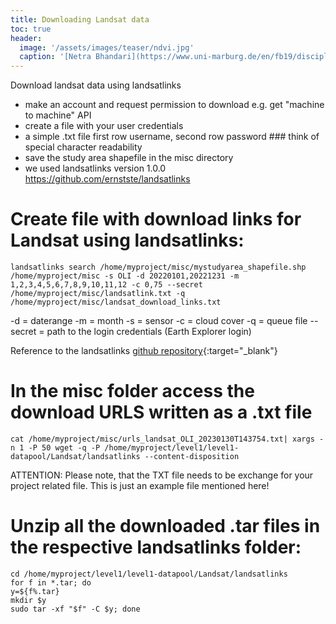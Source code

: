 ```yaml
---
title: Downloading Landsat data
toc: true
header:
  image: '/assets/images/teaser/ndvi.jpg'
  caption: '[Netra Bhandari](https://www.uni-marburg.de/en/fb19/disciplines/physisch/environmentalinformatics){:target="_blank"}'
---
```



Download landsat data using landsatlinks

* make an account and request permission to download e.g. get "machine to machine" API
* create a file with your user credentials
* a simple .txt file first row username, second row password ### think of special character readability
* save the study area shapefile in the misc directory
* we used landsatlinks version 1.0.0 https://github.com/ernstste/landsatlinks

# Create file with download links for Landsat using landsatlinks:

```
landsatlinks search /home/myproject/misc/mystudyarea_shapefile.shp /home/myproject/misc -s OLI -d 20220101,20221231 -m 1,2,3,4,5,6,7,8,9,10,11,12 -c 0,75 --secret /home/myproject/misc/landsatlink.txt -q /home/myproject/misc/landsat_download_links.txt
```
-d = daterange
-m = month
-s = sensor
-c = cloud cover
-q = queue file
--secret = path to the login credentials (Earth Explorer login)

Reference to the landsatlinks [github repository](https://github.com/ernstste/landsatlinks){:target="_blank"}

# In the misc folder access the download URLS written as a .txt file

```
cat /home/myproject/misc/urls_landsat_OLI_20230130T143754.txt| xargs -n 1 -P 50 wget -q -P /home/myproject/level1/level1-datapool/Landsat/landsatlinks --content-disposition
```

ATTENTION: Please note, that the TXT file needs to be exchange for your project related file. This is just an example file mentioned here!

# Unzip all the downloaded .tar files in the respective landsatlinks folder:

```
cd /home/myproject/level1/level1-datapool/Landsat/landsatlinks
for f in *.tar; do 
y=${f%.tar} 
mkdir $y 
sudo tar -xf "$f" -C $y; done
```

